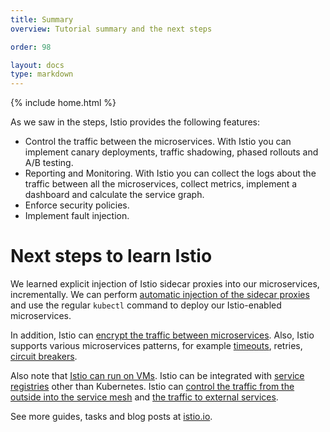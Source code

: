 ```yaml
---
title: Summary
overview: Tutorial summary and the next steps

order: 98

layout: docs
type: markdown
---
```

{% include home.html %}

As we saw in the steps, Istio provides the following features:
* Control the traffic between the microservices. With Istio you can implement canary deployments, traffic shadowing, phased rollouts and A/B testing.
* Reporting and Monitoring. With Istio you can collect the logs about the traffic between all the microservices, collect metrics, implement a dashboard and calculate the service graph.
* Enforce security policies.
* Implement fault injection.

# Next steps to learn Istio
We learned explicit injection of Istio sidecar proxies into our microservices, incrementally. We can perform [automatic injection of the sidecar proxies]({{home}}/docs/setup/kubernetes/sidecar-injection.html#automatic-sidecar-injection) and use the regular `kubectl` command to deploy our Istio-enabled microservices.

In addition, Istio can [encrypt the traffic between microservices]({{home}}/docs/tasks/security/mutual-tls.html). Also, Istio supports various microservices patterns, for example [timeouts]({{home}}/docs/tasks/traffic-management/request-timeouts.html), retries, [circuit breakers]({{home}}/docs/tasks/traffic-management/circuit-breaking.html).

Also note that [Istio can run on VMs]({{home}}/docs/guides/integrating-vms.html). Istio can be integrated with [service registries]({{home}}/docs/setup/) other than Kubernetes. Istio can [control the traffic from the outside into the service mesh]({{home}}/docs/tasks/traffic-management/ingress.html) and [the traffic to external services]({{home}}/docs/tasks/traffic-management/egress.html).

See more guides, tasks and blog posts at [istio.io]({{home}}).
